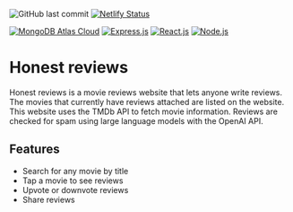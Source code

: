 ![GitHub last commit](https://img.shields.io/github/last-commit/richardr1126/honest-reviews)
[![Netlify Status](https://api.netlify.com/api/v1/badges/eaca842b-7d1c-4540-bbef-4ccd29743289/deploy-status)](https://app.netlify.com/sites/honest-reviews/deploys)

[![MongoDB Atlas Cloud](https://img.shields.io/badge/-MongoDB-white?logo=mongodb)](https://cloud.mongodb.com/)
[![Express.js](https://img.shields.io/badge/-Express.js-red?logo=express)](https://expressjs.com/)
[![React.js](https://img.shields.io/badge/-React.js-black?logo=react)](https://react.dev/)
[![Node.js](https://img.shields.io/badge/-Node.js-black?logo=npm)](https://nodejs.org/en)



# Honest reviews

Honest reviews is a movie reviews website that lets anyone write reviews. The movies that currently have reviews attached are listed on the website. This website uses the TMDb API to fetch movie information. Reviews are checked for spam using large language models with the OpenAI API.

## Features

- Search for any movie by title
- Tap a movie to see reviews
- Upvote or downvote reviews
- Share reviews
